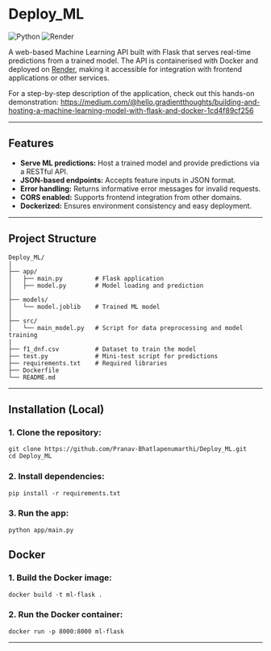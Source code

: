 # Deploy_ML
![Python](https://img.shields.io/badge/Python-3.10-blue)
![Render](https://img.shields.io/badge/Deployed%20on-Render-brightgreen)

A web-based Machine Learning API built with Flask that serves real-time predictions from a trained model. The API is containerised with Docker and deployed on [Render](https://render.com), making it accessible for integration with frontend applications or other services.

For a step-by-step description of the application, check out this hands-on demonstration: https://medium.com/@hello.gradientthoughts/building-and-hosting-a-machine-learning-model-with-flask-and-docker-1cd4f89cf256

---

## Features

- **Serve ML predictions:** Host a trained model and provide predictions via a RESTful API.  
- **JSON-based endpoints:** Accepts feature inputs in JSON format.  
- **Error handling:** Returns informative error messages for invalid requests.  
- **CORS enabled:** Supports frontend integration from other domains.  
- **Dockerized:** Ensures environment consistency and easy deployment.  

---
## Project Structure

```
Deploy_ML/
│
├── app/
│   ├── main.py         # Flask application
│   ├── model.py        # Model loading and prediction
│
├── models/
│   └── model.joblib    # Trained ML model
│
├── src/
│   └── main_model.py   # Script for data preprocessing and model training
|
├── f1_dnf.csv          # Dataset to train the model
├── test.py             # Mini-test script for predictions
├── requirements.txt    # Required libraries 
├── Dockerfile
└── README.md
```

---

## Installation (Local)

### 1. Clone the repository:
```
git clone https://github.com/Pranav-Bhatlapenumarthi/Deploy_ML.git
cd Deploy_ML
```
### 2. Install dependencies:
```
pip install -r requirements.txt
```
### 3. Run the app:
```
python app/main.py
```

## Docker

### 1. Build the Docker image:
``` docker build -t ml-flask . ```

### 2. Run the Docker container:
``` docker run -p 8000:8000 ml-flask ```

---
